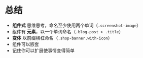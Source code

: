 # 总结

* **组件式** 思维思考，命名至少使用两个单词（`.screenshot-image`）
* 组件有 **元素**，以一个单词命名（`.blog-post > .title`）
* **变体** 以前缀横杠命名（`.shop-banner.with-icon`）
* 组件可以嵌套
* 记住你可以扩展使事情变得简单
